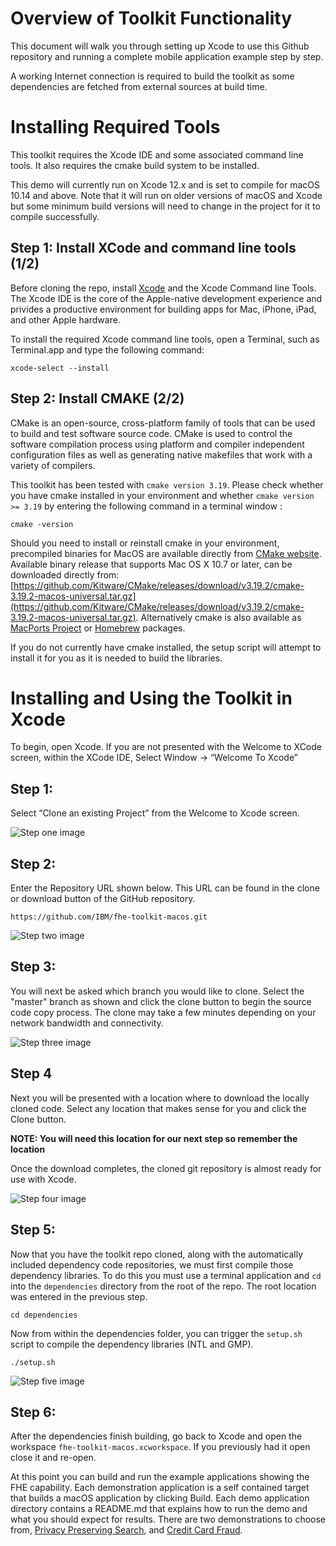# Overview of Toolkit Functionality


This document will walk you through setting up Xcode to use this Github repository and running
a complete mobile application example step by step.

A working Internet connection is required to build the toolkit as some dependencies are fetched from external sources at build time.








# Installing Required Tools 

This toolkit requires the Xcode IDE and some associated command line tools. It also requires the cmake build system to be installed. 

This demo will currently run on Xcode 12.x and is set to compile for macOS 10.14 and above. Note that it will run on older versions of macOS and Xcode but some minimum build versions will need to change in the project for it to compile successfully.




## Step 1: Install XCode and command line tools (1/2)


Before cloning the repo, install [Xcode](https://developer.apple.com/xcode/) and the Xcode Command line Tools.  The Xcode IDE is the core of the Apple-native development experience and privides a productive environment for building apps for Mac, iPhone, iPad, and other Apple hardware.

To install the required Xcode command line tools, open a Terminal, such as Terminal.app and type the following command: 

```
xcode-select --install
```




## Step 2: Install CMAKE (2/2)

CMake is an open-source, cross-platform family of tools that can be used to build and test software source code. CMake is used to control the software compilation process using platform and compiler independent configuration files as well as generating native makefiles that work with a variety of compilers.

This toolkit has been tested with `cmake version 3.19`. Please check whether you have cmake installed in your environment and whether `cmake version >= 3.19` by entering the following command in a terminal window :

```
cmake -version
```

Should you need to install or reinstall cmake in your environment, precompiled binaries for MacOS are available directly from  [CMake website](https://cmake.org/download/). Available binary release that supports Mac OS X 10.7 or later, can be downloaded directly from: [https://github.com/Kitware/CMake/releases/download/v3.19.2/cmake-3.19.2-macos-universal.tar.gz](https://github.com/Kitware/CMake/releases/download/v3.19.2/cmake-3.19.2-macos-universal.tar.gz).  Alternatively cmake is also available as [MacPorts Project](https://www.macports.org/) or [Homebrew](https://brew.sh/) packages. 

If you do not currently have cmake installed, the setup script will attempt to install it for you as it is needed to build the libraries.




# Installing and Using the Toolkit in Xcode


To begin, open Xcode. If you are not presented with the Welcome to XCode screen, within the XCode IDE, Select Window -> “Welcome To Xcode” 



## Step 1: 
Select “Clone an existing Project” from the Welcome to Xcode screen. 
 
![Step one image](/Documentation/Images/Step%201.png?raw=true "Cloning and existing Project from the Welcome to Xcode screen")



## Step 2: 
Enter the Repository URL shown below. This URL can be found in the clone or download button of the GitHub repository. 

```
https://github.com/IBM/fhe-toolkit-macos.git
```

![Step two image](/Documentation/Images/Step%202.png?raw=true "Enter the repository URL")



## Step 3: 
You will next be asked which branch you would like to clone. Select the "master" branch as shown and click the clone button to begin the source code copy process. The clone may take a few minutes depending on your network bandwidth and connectivity. 

![Step three image](/Documentation/Images/Step%203.png?raw=true "Selecting the master branch")



## Step 4

Next you will be presented with a location where to download the locally cloned code. 
Select any location that makes sense for you and click the Clone button. 

**NOTE: You will need this location for our next step so remember the location**

Once the download completes, the cloned git repository is almost ready for use with Xcode. 

![Step four image](/Documentation/Images/Step%204.png?raw=true "Selecting a download location")


## Step 5: 
Now that you have the toolkit repo cloned, along with the automatically included dependency code repositories, we must first compile those dependency libraries. To do this you must use a terminal application and `cd` into the `dependencies` directory from the root of the repo. The root location was entered in the previous step. 


```
cd dependencies
```

Now from within the dependencies folder, you can trigger the `setup.sh` script to compile the dependency libraries (NTL and GMP). 

``` 
./setup.sh
```     
 

![Step five image](/Documentation/Images/Step%205.png?raw=true "Building Dependencies")


## Step 6:
After the dependencies finish building, go back to Xcode and open the workspace `fhe-toolkit-macos.xcworkspace`.  If you previously had it open close it and re-open.

At this point you can build and run the example applications showing the FHE capability. Each demonstration application is a self contained target that builds a macOS application by clicking Build. 
Each demo application directory contains a README.md that explains how to run the demo and what you should expect for results.  There are two demonstrations to choose from, [Privacy Preserving Search](/Privacy%20Preserving%20Search/README.md), and [Credit Card Fraud](/Credit%20Card%20Fraud/README.md). 
